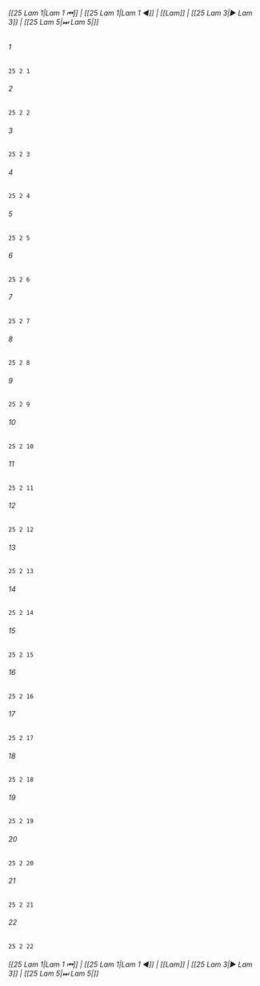 
###### [[25 Lam 1|Lam 1 ⏮]] | [[25 Lam 1|Lam 1 ◀]] | [[Lam]] | [[25 Lam 3|▶ Lam 3]] | [[25 Lam 5|⏭ Lam 5|]]

###### 1
``` verse
25 2 1 
```
###### 2
``` verse
25 2 2 
```
###### 3
``` verse
25 2 3 
```
###### 4
``` verse
25 2 4 
```
###### 5
``` verse
25 2 5 
```
###### 6
``` verse
25 2 6 
```
###### 7
``` verse
25 2 7 
```
###### 8
``` verse
25 2 8 
```
###### 9
``` verse
25 2 9 
```
###### 10
``` verse
25 2 10 
```
###### 11
``` verse
25 2 11 
```
###### 12
``` verse
25 2 12 
```
###### 13
``` verse
25 2 13 
```
###### 14
``` verse
25 2 14 
```
###### 15
``` verse
25 2 15 
```
###### 16
``` verse
25 2 16 
```
###### 17
``` verse
25 2 17 
```
###### 18
``` verse
25 2 18 
```
###### 19
``` verse
25 2 19 
```
###### 20
``` verse
25 2 20 
```
###### 21
``` verse
25 2 21 
```
###### 22
``` verse
25 2 22 
```

###### [[25 Lam 1|Lam 1 ⏮]] | [[25 Lam 1|Lam 1 ◀]] | [[Lam]] | [[25 Lam 3|▶ Lam 3]] | [[25 Lam 5|⏭ Lam 5|]]

